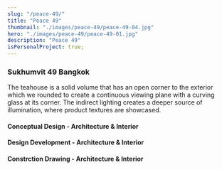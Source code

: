 ```yaml
---
slug: "/peace-49/"
title: "Peace 49"
thumbnail: "./images/peace-49/peace-49-04.jpg"
hero: "./images/peace-49/peace-49-01.jpg"
description: "Peace 49"
isPersonalProject: true;
---
```


### Sukhumvit 49 Bangkok

The teahouse is a solid volume that has an open corner to the exterior which we rounded to create a continuous viewing plane with a curving glass at its corner. The indirect lighting creates a deeper source of illumination, where product textures are showcased.

#### Conceptual Design - Architecture & Interior

#### Design Development - Architecture & Interior

#### Constrction Drawing - Architecture & Interior
